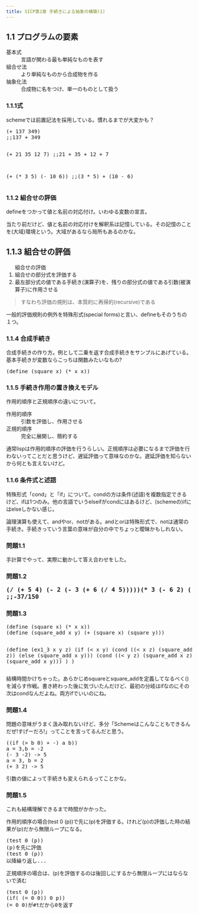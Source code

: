 ```yaml
---
title: SICP第1章 手続きによる抽象の構築(1)
---
```

<h2>1.1 プログラムの要素</h2>
<dl> <dt>基本式</dt> <dd>言語が関わる最も単純なものを表す</dd> <dt>組合せ法</dt> <dd>より単純なものから合成物を作る</dd> <dt>抽象化法</dt> <dd>合成物に名をつけ、単一のものとして扱う</dd> </dl>
<h3>1.1.1式</h3>
schemeでは前置記法を採用している。慣れるまでが大変かも？
<pre lang="scheme">
(+ 137 349)
;;137 + 349

(+ 21 35 12 7)
;;21 + 35 + 12 + 7

(+ (* 3 5) (- 10 6))
;;(3 * 5) + (10 - 6)</pre>
<h3>1.1.2 組合せの評価</h3>
defineをつかって値と名前の対応付け。いわゆる変数の宣言。

当たり前だけど、値と名前の対応付けを解釈系は記憶している。その記憶のことを(大域)環境という。大域があるなら局所もあるのかな。
<h2>1.1.3 組合せの評価</h2>
<ol> 組合せの評価
	<li>組合せの部分式を評価する</li>
	<li>最左部分式の値である手続き(演算子)を、残りの部分式の値である引数(被演算子)に作用させる</li>
</ol>
<blockquote> すなわち評価の規則は、本質的に再帰的(recursive)である</blockquote>
一般的評価規則の例外を特殊形式(special forms)と言い、defineもそのうちの１つ。
<h3>1.1.4 合成手続き</h3>
合成手続きの作り方。例として二乗を返す合成手続きをサンプルにあげている。基本手続きが変数ならこっちは関数みたいなもの?
<pre lang="scheme">
(define (square x) (* x x))</pre>
<h3>1.1.5 手続き作用の置き換えモデル</h3>
作用的順序と正規順序の違いについて。

<dl> <dt>作用的順序</dt> <dd>引数を評価し、作用させる</dd> <dt>正規的順序</dt> <dd>完全に展開し、簡約する</dd> </dl>通常lispは作用的順序の評価を行うらしい。正規順序は必要になるまで評価を行わないってことだと思うけど、遅延評価って意味なのかな。遅延評価を知らないから何とも言えないけど。
<h3>1.1.6 条件式と述語</h3>
特殊形式「cond」と「if」について。condの方は条件(述語)を複数指定できるけど、ifは1つのみ。他の言語でいうelseifがcondにはあるけど、(schemeの)ifにはelseしかない感じ。

論理演算も使えて、andやor、notがある。andとorは特殊形式で、notは通常の手続き。手続きっていう言葉の意味が自分の中でちょっと曖昧かもしれない。
<h3>問題1.1</h3>
手計算でやって、実際に動かして答え合わせをした。
<h3>問題1.2
<pre lang="scheme">
(/ (+ 5 4) (- 2 (- 3 (+ 6 (/ 4 5)))))(* 3 (- 6 2) (- 2 7)))
;;-37/150</pre>
</h3>
<h3>問題1.3</h3>
<pre lang="scheme">
(define (square x) (* x x))
(define (square_add x y) (+ (square x) (square y)))

(define (ex1_3 x y z)
  (if (&lt; x y)
    (cond ((&lt; x z) (square_add y z))
              (else (square_add x y)))
    (cond ((&lt; y z) (square_add x z))
              (else (square_add x y)))
  )
)</pre>
結構時間かけちゃった。あらかじめsquareとsquare_addを定義してなるべく()を減らす作戦。書き終わった後に気づいたんだけど、最初の分岐はifなのにその次はcondなんだよね。両方ifでいいのにね。
<h3>問題1.4</h3>
問題の意味がうまく汲み取れないけど、多分「Schemeはこんなこともできるんだぜ!すげーだろ!」ってことを言ってるんだと思う。
<pre lang="scheme">
((if (&gt; b 0) + -) a b))
a = 3,b = -2
(- 3 -2) -&gt; 5
a = 3, b = 2
(+ 3 2) -&gt; 5</pre>
引数の値によって手続きも変えられるってことかな。
<h3>問題1.5</h3>
これも結構理解できるまで時間がかかった。

作用的順序の場合(test 0 (p))で先に(p)を評価する。けれど(p)の評価した時の結果が(p)だから無限ループになる。
<pre lang="scheme">
(test 0 (p))
(p)を先に評価
(test 0 (p))
以降繰り返し...</pre>
正規順序の場合は、(p)を評価するのは後回しにするから無限ループにはならないで済む
<pre lang="scheme">
(test 0 (p))
(if( (= 0 0)) 0 p))
(= 0 0)が#tだから0を返す</pre>
